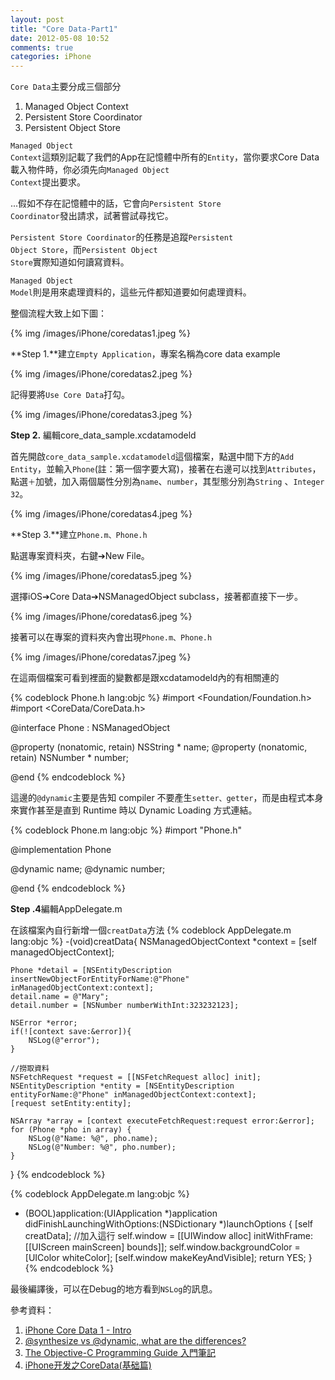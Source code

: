 ```yaml
---
layout: post
title: "Core Data-Part1"
date: 2012-05-08 10:52
comments: true
categories: iPhone
---
```

<code>Core Data</code>主要分成三個部分
<ol>
<li>Managed Object Context</li>
<li>Persistent Store Coordinator</li>
<li>Persistent Object Store</li>
</ol>

<code>Managed Object Context</code>這類別記載了我們的App在記憶體中所有的<code>Entity</code>，當你要求Core Data載入物件時，你必須先向<code>Managed Object Context</code>提出要求。

...假如不存在記憶體中的話，它會向<code>Persistent Store Coordinator</code>發出請求，試著嘗試尋找它。

<code>Persistent Store Coordinator</code>的任務是追蹤<code>Persistent Object Store</code>，而<code>Persistent Object Store</code>實際知道如何讀寫資料。

<code>Managed Object Model</code>則是用來處理資料的，這些元件都知道要如何處理資料。

整個流程大致上如下圖：

{% img /images/iPhone/coredatas1.jpeg %}

**Step 1.**建立<code>Empty Application</code>，專案名稱為core data example

{% img /images/iPhone/coredatas2.jpeg %}

記得要將<code>Use Core Data</code>打勾。

{% img /images/iPhone/coredatas3.jpeg %}

**Step 2.** 編輯core_data_sample.xcdatamodeld

首先開啟<code>core_data_sample.xcdatamodeld</code>這個檔案，點選中間下方的<code>Add Entity</code>，並輸入<code>Phone</code>(註：第一個字要大寫)，接著在右邊可以找到<code>Attributes</code>，點選<code>＋</code>加號，加入兩個屬性分別為<code>name</code>、<code>number</code>，其型態分別為<code>String</code>
、<code>Integer 32</code>。

{% img /images/iPhone/coredatas4.jpeg %}

**Step 3.**建立<code>Phone.m、Phone.h</code>

點選專案資料夾，右鍵➔New File。

{% img /images/iPhone/coredatas5.jpeg %}

選擇iOS➔Core Data➔NSManagedObject subclass，接著都直接下一步。

{% img /images/iPhone/coredatas6.jpeg %}

接著可以在專案的資料夾內會出現<code>Phone.m、Phone.h</code>

{% img /images/iPhone/coredatas7.jpeg %}

在這兩個檔案可看到裡面的變數都是跟xcdatamodeld內的有相關連的

{% codeblock Phone.h lang:objc %}
#import <Foundation/Foundation.h>
#import <CoreData/CoreData.h>

@interface Phone : NSManagedObject

@property (nonatomic, retain)  NSString * name;
@property (nonatomic, retain) NSNumber * number;

@end
{% endcodeblock %}

這邊的<code>@dynamic</code>主要是告知 compiler 不要產生<code>setter、getter</code>，而是由程式本身來實作甚至是直到 Runtime 時以 Dynamic Loading 方式連結。

{% codeblock Phone.m lang:objc %}
#import "Phone.h"

@implementation Phone

@dynamic name;
@dynamic number;

@end
{% endcodeblock %}

**Step .4**編輯AppDelegate.m

在該檔案內自行新增一個<code>creatData</code>方法
{% codeblock AppDelegate.m lang:objc %}
-(void)creatData{
    NSManagedObjectContext *context = [self managedObjectContext];
    
    Phone *detail = [NSEntityDescription insertNewObjectForEntityForName:@"Phone" inManagedObjectContext:context];
    detail.name = @"Mary";
    detail.number = [NSNumber numberWithInt:323232123];

    NSError *error;
    if(![context save:&error]){
        NSLog(@"error");
    }
    
    //撈取資料
    NSFetchRequest *request = [[NSFetchRequest alloc] init];
    NSEntityDescription *entity = [NSEntityDescription entityForName:@"Phone" inManagedObjectContext:context];
    [request setEntity:entity];
    
    NSArray *array = [context executeFetchRequest:request error:&error];
    for (Phone *pho in array) {
        NSLog(@"Name: %@", pho.name);
        NSLog(@"Number: %@", pho.number);
    }
}
{% endcodeblock %}

{% codeblock AppDelegate.m lang:objc %}
- (BOOL)application:(UIApplication *)application didFinishLaunchingWithOptions:(NSDictionary *)launchOptions
{
    [self creatData];   //加入這行
    self.window = [[UIWindow alloc] initWithFrame:[[UIScreen mainScreen] bounds]];
    self.window.backgroundColor = [UIColor whiteColor];
    [self.window makeKeyAndVisible];
    return YES;
}
{% endcodeblock %}

最後編譯後，可以在Debug的地方看到<code>NSLog</code>的訊息。

參考資料：

1. [iPhone Core Data 1 - Intro](http://www.youtube.com/watch?v=QBrkavVJsw0&feature=relmfu)
2. [@synthesize vs @dynamic, what are the differences?](http://stackoverflow.com/questions/1160498/synthesize-vs-dynamic-what-are-the-differences)
3. [The Objective-C Programming Guide 入門筆記](http://rintarou.dyndns.org/2011/07/12/the-objective-c-programming-guide-%E5%85%A5%E9%96%80%E7%AD%86%E8%A8%98/)
4. [iPhone开发之CoreData(基础篇)](http://blog.csdn.net/zyc851224/article/details/7387805)
